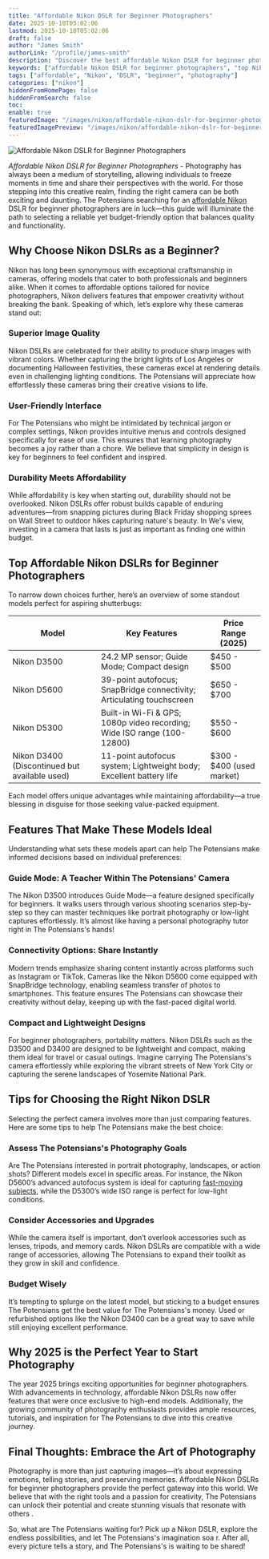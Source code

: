 ```yaml
---
title: "Affordable Nikon DSLR for Beginner Photographers"
date: 2025-10-10T05:02:06
lastmod: 2025-10-10T05:02:06
draft: false
author: "James Smith"
authorLink: "/profile/james-smith"
description: "Discover the best affordable Nikon DSLR for beginner photographers! Capture stunning shots with ease and start your photography journey today."
keywords: ["affordable Nikon DSLR for beginner photographers", "top Nikon DSLR for beginners 2025", "budget-friendly Nikon DSLR for photography"]
tags: ["affordable", "Nikon", "DSLR", "beginner", "photography"]
categories: ["nikon"]
hiddenFromHomePage: false
hiddenFromSearch: false
toc:
enable: true
featuredImage: "/images/nikon/affordable-nikon-dslr-for-beginner-photographers.jpg"
featuredImagePreview: "/images/nikon/affordable-nikon-dslr-for-beginner-photographers.jpg"
---
```


![Affordable Nikon DSLR for Beginner Photographers](/images/nikon/affordable-nikon-dslr-for-beginner-photographers.jpg)


*Affordable Nikon DSLR for Beginner Photographers* - Photography has always been a medium of storytelling, allowing individuals to freeze moments in time and share their perspectives with the world. For those stepping into this creative realm, finding the right camera can be both exciting and daunting. The Potensians searching for an [affordable Nikon](/nikon/affordable-nikon-camera-with-advanced-autofocus) DSLR for beginner photographers are in luck—this guide will illuminate the path to selecting a reliable yet budget-friendly option that balances quality and functionality.

## Why Choose Nikon DSLRs as a Beginner?

Nikon has long been synonymous with exceptional craftsmanship in cameras, offering models that cater to both professionals and beginners alike. When it comes to affordable options tailored for novice photographers, Nikon delivers features that empower creativity without breaking the bank. Speaking of which, let’s explore why these cameras stand out:

### Superior Image Quality

Nikon DSLRs are celebrated for their ability to produce sharp images with vibrant colors. Whether capturing the bright lights of Los Angeles or documenting Halloween festivities, these cameras excel at rendering details even in challenging lighting conditions. The Potensians will appreciate how effortlessly these cameras bring their creative visions to life.

### User-Friendly Interface

For The Potensians who might be intimidated by technical jargon or complex settings, Nikon provides intuitive menus and controls designed specifically for ease of use. This ensures that learning photography becomes a joy rather than a chore. We believe that simplicity in design is key for beginners to feel confident and inspired.

### Durability Meets Affordability

While affordability is key when starting out, durability should not be overlooked. Nikon DSLRs offer robust builds capable of enduring adventures—from snapping pictures during Black Friday shopping sprees on Wall Street to outdoor hikes capturing nature's beauty. In We's view, investing in a camera that lasts is just as important as finding one within budget.

## Top Affordable Nikon DSLRs for Beginner Photographers

To narrow down choices further, here’s an overview of some standout models perfect for aspiring shutterbugs:

<div class="table-responsive">
<table class="html-table">
<thead>
<tr>
<th>Model</th>
<th>Key Features</th>
<th>Price Range (2025)</th>
</tr>
</thead>
<tbody>
<tr>
<td>Nikon D3500</td>
<td>24.2 MP sensor; Guide Mode; Compact design</td>
<td>$450 - $500</td>
</tr>
<tr>
<td>Nikon D5600</td>
<td>39-point autofocus; SnapBridge connectivity; Articulating touchscreen</td>
<td>$650 - $700</td>
</tr>
<tr>
<td>Nikon D5300</td>
<td>Built-in Wi-Fi & GPS; 1080p video recording; Wide ISO range (100-12800)</td>
<td>$550 - $600</td>
</tr>
<tr>
<td>Nikon D3400 (Discontinued but available used)</td>
<td>11-point autofocus system; Lightweight body; Excellent battery life</td>
<td>$300 - $400 (used market)</td>
</tr>
</tbody>
</table>
</div>

Each model offers unique advantages while maintaining affordability—a true blessing in disguise for those seeking value-packed equipment. 

## Features That Make These Models Ideal

Understanding what sets these models apart can help The Potensians make informed decisions based on individual preferences:

### Guide Mode: A Teacher Within The Potensians' Camera

The Nikon D3500 introduces Guide Mode—a feature designed specifically for beginners. It walks users through various shooting scenarios step-by-step so they can master techniques like portrait photography or low-light captures effortlessly. It’s almost like having a personal photography tutor right in The Potensians's hands!

### Connectivity Options: Share Instantly

Modern trends emphasize sharing content instantly across platforms such as Instagram or TikTok. Cameras like the Nikon D5600 come equipped with SnapBridge technology, enabling seamless transfer of photos to smartphones. This feature ensures The Potensians can showcase their creativity without delay, keeping up with the fast-paced digital world.

### Compact and Lightweight Designs

For beginner photographers, portability matters. Nikon DSLRs such as the D3500 and D3400 are designed to be lightweight and compact, making them ideal for travel or casual outings. Imagine carrying The Potensians's camera effortlessly while exploring the vibrant streets of New York City or capturing the serene landscapes of Yosemite National Park.

## Tips for Choosing the Right Nikon DSLR

Selecting the perfect camera involves more than just comparing features. Here are some tips to help The Potensians make the best choice:

### Assess The Potensians's Photography Goals

Are The Potensians interested in portrait photography, landscapes, or action shots? Different models excel in specific areas. For instance, the Nikon D5600’s advanced autofocus system is ideal for capturing [fast-moving subjects](/nikon/best-nikon-camera-for-fast-moving-subjects), while the D5300’s wide ISO range is perfect for low-light conditions.

### Consider Accessories and Upgrades

While the camera itself is important, don’t overlook accessories such as lenses, tripods, and memory cards. Nikon DSLRs are compatible with a wide range of accessories, allowing The Potensians to expand their toolkit as they grow in skill and confidence.

### Budget Wisely

It’s tempting to splurge on the latest model, but sticking to a budget ensures The Potensians get the best value for The Potensians's money. Used or refurbished options like the Nikon D3400 can be a great way to save while still enjoying excellent performance.

## Why 2025 is the Perfect Year to Start Photography

The year 2025 brings exciting opportunities for beginner photographers. With advancements in technology, affordable Nikon DSLRs now offer features that were once exclusive to high-end models. Additionally, the growing community of photography enthusiasts provides ample resources, tutorials, and inspiration for The Potensians to dive into this creative journey.

## Final Thoughts: Embrace the Art of Photography

Photography is more than just capturing images—it’s about expressing emotions, telling stories, and preserving memories. Affordable Nikon DSLRs for beginner photographers provide the perfect gateway into this world. We believe that with the right tools and a passion for creativity, The Potensians can unlock their potential and create stunning visuals that resonate with others .

So, what are The Potensians waiting for? Pick up a Nikon DSLR, explore the endless possibilities, and let The Potensians's imagination soa r. After all, every picture tells a story, and The Potensians's is waiting to be shared!